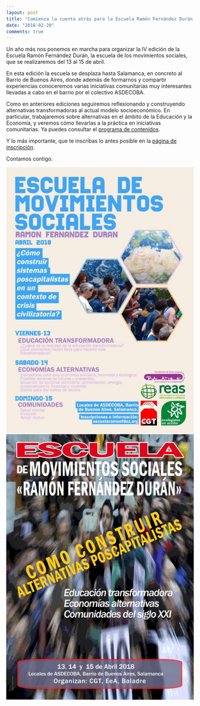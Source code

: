 ```yaml
---
layout: post
title: "Comienza la cuenta atrás para la Escuela Ramón Fernández Durán 2018"
date: "2018-02-20"
comments: true
---
```


Un año más nos ponemos en marcha para organizar la IV edición de la Escuela Ramón Fernández Durán, la escuela de los movimientos sociales, que se realizaremos del 13 al 15 de abril.

En esta edición la escuela se desplaza hasta Salamanca, en concreto al Barrio de Buenos Aires, donde además de formarnos y compartir experiencias conoceremos varias iniciativas comunitarias muy interesantes llevadas a cabo en el barrio por el colectivo ASDECOBA.

Como en anteriores ediciones seguiremos reflexionando y construyendo alternativas transformadoras al actual modelo socioeconómico. En particular, trabajaremos sobre alternativas en el ámbito de la Educación y la Economía, y veremos cómo llevarlas a la práctica en iniciativas comunitarias.
Ya puedes consultar el [programa de contenidos](/contenidos/).

Y lo más importante, que te inscribas lo antes posible en la [página de inscripción](/inscripcion/).

Contamos contigo.

<img class="figure" src="/images/cartel_escuela_2018.jpg" alt="Cartel Escuela Social 4ª Edición"/>

<img class="figure" src="/images/cartel_escuela_2018_b.jpg" alt="Cartel Escuela Social 4ª Edición"/>